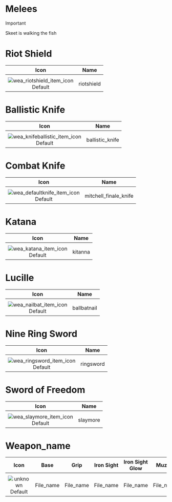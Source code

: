 # Melees

> [!IMPORTANT]
>
> Skeet is walking the fish



# Riot Shield

| Icon | Name |
| :--: | :--: | 
| | | | |  
![wea_riotshield_item_icon](https://github.com/user-attachments/assets/78c48629-1f78-471b-aca3-a296724f131d)<br> Default | riotshield | 


# Ballistic Knife

| Icon | Name |
| :--: | :--: | 
| | | | | 
![wea_knifeballistic_item_icon](https://github.com/user-attachments/assets/23c9086a-064b-4bd0-99e8-28c74bb783b3)<br> Default | ballistic_knife | 


# Combat Knife 
| Icon | Name |
| :--: | :--: | 
| | | | | 
![wea_defaultknife_item_icon](https://github.com/user-attachments/assets/74057e9c-e6e2-4cc4-b38b-802e347f91d6)<br> Default | mitchell_finale_knife | 


# Katana

| Icon | Name |
| :--: | :--: | 
| | | | | 
![wea_katana_item_icon](https://github.com/user-attachments/assets/37c6399c-a64f-4b4b-b23c-e92ccff47a19)<br> Default | kitanna | 


# Lucille

| Icon | Name |
| :--: | :--: | 
| | | | | 
![wea_nailbat_item_icon](https://github.com/user-attachments/assets/a98e1529-c242-48a8-bab0-91453c833307)<br> Default | ballbatnail | 


# Nine Ring Sword

| Icon | Name |
| :--: | :--: | 
| | | | | 
![wea_ringsword_item_icon](https://github.com/user-attachments/assets/e146a5f1-5b93-4e50-8fca-cbf606a51e3f)<br> Default | ringsword | 


# Sword of Freedom

| Icon | Name |
| :--: | :--: | 
| | | | | 
![wea_slaymore_item_icon](https://github.com/user-attachments/assets/9952bcad-ca1b-4146-a13a-7796d1ade01c)<br> Default | slaymore | 


# Weapon_name

| Icon | Base | Grip | Iron Sight | Iron Sight Glow | Muzzle | Mag | Rail | Stock |
| :--: | :--: | :--: | :--: | :--: | :--: | :--: | :--: | :--: |
| | 
![unknown](https://github.com/user-attachments/assets/6fa080bd-c405-468c-9e03-d60ef75b2177)<br> Default | File_name | File_name | File_name | File_name | File_name | File_name | File_name | File_name | File_name |
